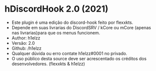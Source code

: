 # hDiscordHook 2.0 (2021)

- Este plugin é uma edição do discord-hook feito por flexxkts.
- Depende em suas livrarias do DiscordSRV / kCore ou mCore (apenas nas livrarias)para que os menus funcionem.
- Author: h1elzz
- Versão: 2.0
- Github: /h1elzz
- Qualquer dúvida ou erro contate h1elzz#0001 no privado.
- O uso público desta source deve ser acrescentado os créditos dos desenvolvedores. (flexxkts & h1elzz)
